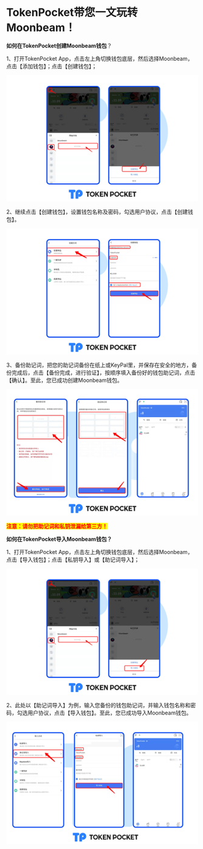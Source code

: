 # TokenPocket带您一文玩转Moonbeam！

**如何在TokenPocket创建Moonbeam钱包**？

1、打开TokenPocket App，点击左上角切换钱包底层，然后选择Moonbeam，点击【添加钱包】；点击【创建钱包】；

![](<../.gitbook/assets/mb1 zh.png>)

2、继续点击【创建钱包】，设置钱包名称及密码，勾选用户协议，点击【创建钱包】。

![](<../.gitbook/assets/mb2 zh.png>)

3、备份助记词，把您的助记词备份在纸上或KeyPal里，并保存在安全的地方，备份完成后，点击【备份完成，进行验证】，按顺序填入备份好的钱包助记词，点击【确认】。至此，您已成功创建Moonbeam钱包。

![](<../.gitbook/assets/mb3 zh.png>)

<mark style="color:red;">**注意：请勿把助记词和私钥泄漏给第三方！**</mark>

**如何在TokenPocket导入Moonbeam钱包？**

1、打开TokenPocket App，点击左上角切换钱包底层，然后选择Moonbeam，点击【导入钱包】；点击【私钥导入】或【助记词导入】；

![](<../.gitbook/assets/mb4 zh.png>)

2、此处以【助记词导入】为例，输入您备份的钱包助记词，并输入钱包名称和密码，勾选用户协议，点击【导入钱包】。至此，您已成功导入Moonbeam钱包。

![](<../.gitbook/assets/mb5 zh.png>)
